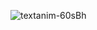 ![textanim-60sBh](https://github.com/Z3RO-IQ/ZR/assets/148701546/df12e410-4a44-4d21-a2ea-d3fbdc1e5f34)
